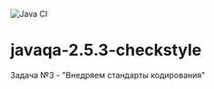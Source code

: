 ![Java CI](https://github.com/procursor/javaqa-2.5.3-checkstyle/workflows/Java%20CI/badge.svg)

# javaqa-2.5.3-checkstyle
Задача №3 - "Внедряем стандарты кодирования"
